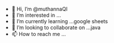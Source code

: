 - 👋 Hi, I’m @muthannaQI
- 👀 I’m interested in ...
- 🌱 I’m currently learning ...google sheets
- 💞️ I’m looking to collaborate on ...java
- 📫 How to reach me ...

<!---
muthannaQI/muthannaQI is a ✨ special ✨ repository because its `README.md` (this file) appears on your GitHub profile.
You can click the Preview link to take a look at your changes.
--->
